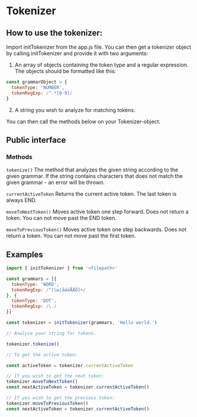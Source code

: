 # Tokenizer
## How to use the tokenizer:
Import initTokenizer from the app.js file. You can then get a tokenizer object by calling initTokenizer and provide it with two arguments:
1. An array of objects containing the token type and a regular expression. The objects should be formatted like this:
```javascript
const grammarObject = {
  tokenType: 'NUMBER',
  tokenRegExp: /^.*[0-9]/
}
```
2. A string you wish to analyze for matching tokens.

You can then call the methods below on your Tokenizer-object.
## Public interface
### Methods
`tokenize()`
The method that analyzes the given string according to the given grammar.
If the string contains characters that does not match the given grammar - an error will be thrown.

`currentActiveToken`
Returns the current active token.
The last token is always END.

`moveToNextToken()`
Moves active token one step forward. Does not return a token.
You can not move past the END token.

`moveToPreviousToken()`
Moves active token one step backwards. Does not return a token.
You can not move past the first token.

## Examples

```javascript
import { initTokenizer } from '<filepath>'

const grammars = [{
  tokenType: 'WORD',
  tokenRegExp: /^[\w|åäöÅÄÖ]+/
}, {
  tokenType: 'DOT',
  tokenRegExp: /\./
}]

const tokenizer = initTokenizer(grammars, 'Hello world.')

// Analyze your string for tokens.

tokenizer.tokenize()

// To get the active token:

const activeToken = tokenizer.currentActiveToken

// If you wish to get the next token:
tokenizer.moveToNextToken()
const nextActiveToken = tokenizer.currentActiveToken()

// If you wish to get the previous token:
tokenizer.moveToPreviousToken()
const nextActiveToken = tokenizer.currentActiveToken()

```